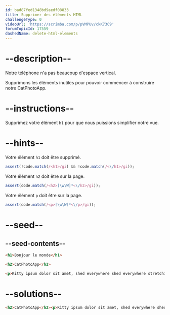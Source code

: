 ```yaml
---
id: bad87fed1348bd9aedf08833
title: Supprimer des éléments HTML
challengeType: 0
videoUrl: 'https://scrimba.com/p/pVMPUv/ckK73C9'
forumTopicId: 17559
dashedName: delete-html-elements
---
```


# --description--

Notre téléphone n'a pas beaucoup d'espace vertical.

Supprimons les éléments inutiles pour pouvoir commencer à construire notre CatPhotoApp.

# --instructions--

Supprimez votre élément `h1` pour que nous puissions simplifier notre vue.

# --hints--

Votre élément `h1` doit être supprimé.

```js
assert(!code.match(/<h1>/gi) && !code.match(/<\/h1>/gi));
```

Votre élément `h2` doit être sur la page.

```js
assert(code.match(/<h2>[\w\W]*<\/h2>/gi));
```

Votre élément `p` doit être sur la page.

```js
assert(code.match(/<p>[\w\W]*<\/p>/gi));
```

# --seed--

## --seed-contents--

```html
<h1>Bonjour le monde</h1>

<h2>CatPhotoApp</h2>

<p>Kitty ipsum dolor sit amet, shed everywhere shed everywhere stretching attack your ankles chase the red dot, hairball run catnip eat the grass sniff.</p>
```

# --solutions--

```html
<h2>CatPhotoApp</h2><p>Kitty ipsum dolor sit amet, shed everywhere shed everywhere stretching attack your ankles chase the red dot, hairball run catnip eat the grass sniff.</p>
```
